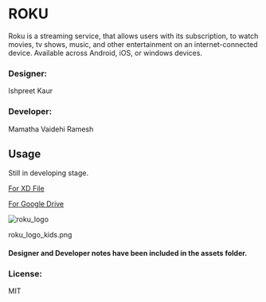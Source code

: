 # ROKU
Roku is a streaming service, that allows users with its 
subscription, to watch movies, tv shows, music, and other 
entertainment on an internet-connected device.
Available across Android, iOS, or windows devices. 

### Designer:
Ishpreet Kaur
### Developer:
Mamatha Vaidehi Ramesh

## Usage

Still in developing stage.

[For XD File](https://xd.adobe.com/view/6eddc860-35fd-4216-898e-4532f1292702-3b8e/)



[For Google Drive](https://drive.google.com/drive/folders/1Gq1S_BJWLyr3qOCXpJt37Zeihm1dTbd6?usp=share_link)


![roku_logo](https://user-images.githubusercontent.com/90973094/205472005-8d70c4ba-1a09-40e6-a14e-e7c3a2a11a83.png)

roku_logo_kids.png
#### Designer and Developer notes have been included in the assets folder.

### License:
MIT
